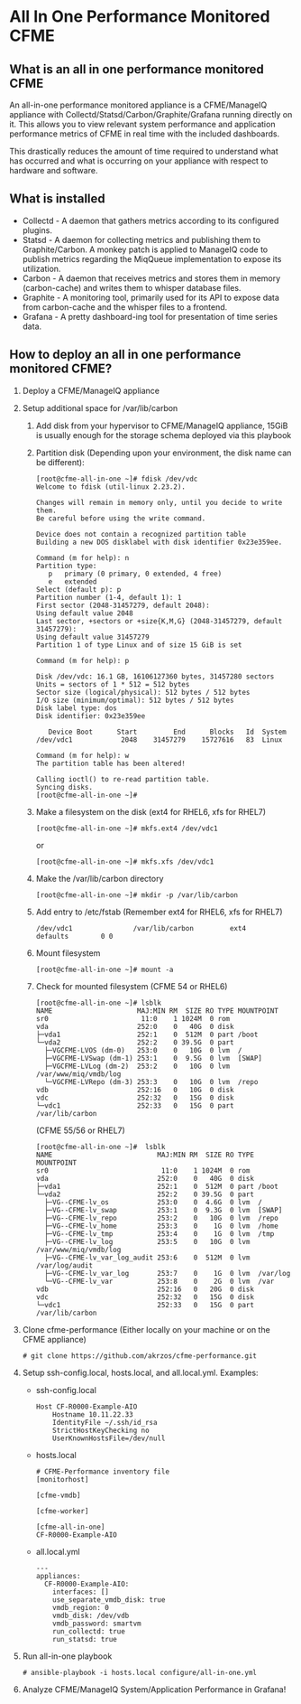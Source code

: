 # All In One Performance Monitored CFME

## What is an all in one performance monitored CFME

An all-in-one performance monitored appliance is a CFME/ManageIQ appliance with Collectd/Statsd/Carbon/Graphite/Grafana running directly on it.  This allows you to view relevant system performance and application performance metrics of CFME in real time with the included dashboards.

This drastically reduces the amount of time required to understand what has occurred and what is occurring on your appliance with respect to hardware and software.

## What is installed

* Collectd - A daemon that gathers metrics according to its configured plugins.
* Statsd - A daemon for collecting metrics and publishing them to Graphite/Carbon.  A monkey patch is applied to ManageIQ code to publish metrics regarding the MiqQueue implementation to expose its utilization.
* Carbon - A daemon that receives metrics and stores them in memory (carbon-cache) and writes them to whisper database files.
* Graphite - A monitoring tool, primarily used for its API to expose data from carbon-cache and the whisper files to a frontend.
* Grafana - A pretty dashboard-ing tool for presentation of time series data.

## How to deploy an all in one performance monitored CFME?

1. Deploy a CFME/ManageIQ appliance
2. Setup additional space for /var/lib/carbon
    1. Add disk from your hypervisor to CFME/ManageIQ appliance, 15GiB is usually enough for the storage schema deployed via this playbook
    2. Partition disk (Depending upon your environment, the disk name can be different):

        ```
        [root@cfme-all-in-one ~]# fdisk /dev/vdc
        Welcome to fdisk (util-linux 2.23.2).

        Changes will remain in memory only, until you decide to write them.
        Be careful before using the write command.

        Device does not contain a recognized partition table
        Building a new DOS disklabel with disk identifier 0x23e359ee.

        Command (m for help): n
        Partition type:
           p   primary (0 primary, 0 extended, 4 free)
           e   extended
        Select (default p): p
        Partition number (1-4, default 1): 1
        First sector (2048-31457279, default 2048):
        Using default value 2048
        Last sector, +sectors or +size{K,M,G} (2048-31457279, default 31457279):
        Using default value 31457279
        Partition 1 of type Linux and of size 15 GiB is set

        Command (m for help): p

        Disk /dev/vdc: 16.1 GB, 16106127360 bytes, 31457280 sectors
        Units = sectors of 1 * 512 = 512 bytes
        Sector size (logical/physical): 512 bytes / 512 bytes
        I/O size (minimum/optimal): 512 bytes / 512 bytes
        Disk label type: dos
        Disk identifier: 0x23e359ee

           Device Boot      Start         End      Blocks   Id  System
        /dev/vdc1            2048    31457279    15727616   83  Linux

        Command (m for help): w
        The partition table has been altered!

        Calling ioctl() to re-read partition table.
        Syncing disks.
        [root@cfme-all-in-one ~]#
        ```

    3. Make a filesystem on the disk (ext4 for RHEL6, xfs for RHEL7)

        ```
        [root@cfme-all-in-one ~]# mkfs.ext4 /dev/vdc1
        ```

        or

        ```
        [root@cfme-all-in-one ~]# mkfs.xfs /dev/vdc1
        ```

    4. Make the /var/lib/carbon directory

        ```
        [root@cfme-all-in-one ~]# mkdir -p /var/lib/carbon
        ```

    5. Add entry to /etc/fstab (Remember ext4 for RHEL6, xfs for RHEL7)

        ```
        /dev/vdc1               /var/lib/carbon         ext4    defaults        0 0
        ```

    6. Mount filesystem

        ```
        [root@cfme-all-in-one ~]# mount -a
        ```

    7. Check for mounted filesystem (CFME 54 or RHEL6)

        ```
        [root@cfme-all-in-one ~]# lsblk
        NAME                     MAJ:MIN RM  SIZE RO TYPE MOUNTPOINT
        sr0                       11:0    1 1024M  0 rom
        vda                      252:0    0   40G  0 disk
        ├─vda1                   252:1    0  512M  0 part /boot
        └─vda2                   252:2    0 39.5G  0 part
          ├─VGCFME-LVOS (dm-0)   253:0    0   10G  0 lvm  /
          ├─VGCFME-LVSwap (dm-1) 253:1    0  9.5G  0 lvm  [SWAP]
          ├─VGCFME-LVLog (dm-2)  253:2    0   10G  0 lvm  /var/www/miq/vmdb/log
          └─VGCFME-LVRepo (dm-3) 253:3    0   10G  0 lvm  /repo
        vdb                      252:16   0   10G  0 disk
        vdc                      252:32   0   15G  0 disk
        └─vdc1                   252:33   0   15G  0 part /var/lib/carbon
        ```
        (CFME 55/56 or RHEL7)
        ```
        [root@cfme-all-in-one ~]#  lsblk
        NAME                          MAJ:MIN RM  SIZE RO TYPE MOUNTPOINT
        sr0                            11:0    1 1024M  0 rom
        vda                           252:0    0   40G  0 disk
        ├─vda1                        252:1    0  512M  0 part /boot
        └─vda2                        252:2    0 39.5G  0 part
          ├─VG--CFME-lv_os            253:0    0  4.6G  0 lvm  /
          ├─VG--CFME-lv_swap          253:1    0  9.3G  0 lvm  [SWAP]
          ├─VG--CFME-lv_repo          253:2    0   10G  0 lvm  /repo
          ├─VG--CFME-lv_home          253:3    0    1G  0 lvm  /home
          ├─VG--CFME-lv_tmp           253:4    0    1G  0 lvm  /tmp
          ├─VG--CFME-lv_log           253:5    0   10G  0 lvm  /var/www/miq/vmdb/log
          ├─VG--CFME-lv_var_log_audit 253:6    0  512M  0 lvm  /var/log/audit
          ├─VG--CFME-lv_var_log       253:7    0    1G  0 lvm  /var/log
          └─VG--CFME-lv_var           253:8    0    2G  0 lvm  /var
        vdb                           252:16   0   20G  0 disk
        vdc                           252:32   0   15G  0 disk
        └─vdc1                        252:33   0   15G  0 part /var/lib/carbon
        ```

3. Clone cfme-performance (Either locally on your machine or on the CFME appliance)

    ```
    # git clone https://github.com/akrzos/cfme-performance.git
    ```

4. Setup ssh-config.local, hosts.local, and all.local.yml. Examples:

    * ssh-config.local

        ```
        Host CF-R0000-Example-AIO
            Hostname 10.11.22.33
            IdentityFile ~/.ssh/id_rsa
            StrictHostKeyChecking no
            UserKnownHostsFile=/dev/null
        ```

    * hosts.local

        ```
        # CFME-Performance inventory file
        [monitorhost]

        [cfme-vmdb]

        [cfme-worker]

        [cfme-all-in-one]
        CF-R0000-Example-AIO
        ```

    * all.local.yml

        ```
        ---
        appliances:
          CF-R0000-Example-AIO:
            interfaces: []
            use_separate_vmdb_disk: true
            vmdb_region: 0
            vmdb_disk: /dev/vdb
            vmdb_password: smartvm
            run_collectd: true
            run_statsd: true
        ```

5. Run all-in-one playbook

    ```
    # ansible-playbook -i hosts.local configure/all-in-one.yml
    ```

6. Analyze CFME/ManageIQ System/Application Performance in Grafana!
